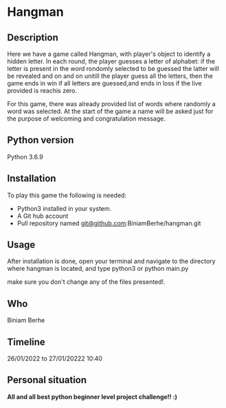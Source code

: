 # Hangman
## Description

Here we have a game called Hangman, with player's object to identify a hidden letter. In each round, the player guesses a letter of alphabet: if the letter is present in the word rondomly selected to be guessed the latter will be revealed and on and on unitill the player guess all the letters, then the game ends in win if all letters are guessed,and ends in loss if the live provided is reachis zero.

For this game, there was already provided list of words where randomly a word was selected. At the start of the game a name will be asked just for the purpose of welcoming and congratulation message.

## Python version

Python 3.6.9

## Installation

To play this game the following is needed: 
- Python3 installed in your system.
- A Git hub account
- Pull repository named git@github.com:BiniamBerhe/hangman.git

## Usage

After installation is done, open your terminal and navigate to the directory where hangman is located, and type python3 or python main.py

make sure you don't change any of the files presented!.

## Who
Biniam Berhe

## Timeline

26/01/2022 to 27/01/20222 10:40

## Personal situation
**All and all best python beginner level project challenge!! :)**